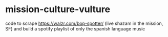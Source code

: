 # mission-culture-vulture

code to scrape https://walzr.com/bop-spotter/ (live shazam in the mission, SF) and build a spotify playlist of only the spanish language music
